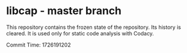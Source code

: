 # libcap - master branch

This repository contains the frozen state of the repository.
Its history is cleared. It is used only for static code
analysis with Codacy.

Commit Time: 1726191202